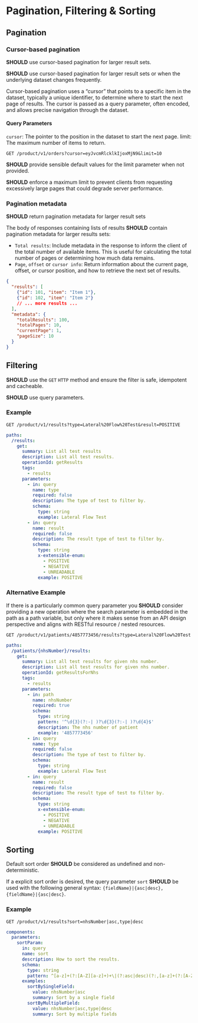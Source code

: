 # Pagination, Filtering & Sorting

## Pagination

### Cursor-based pagination

**SHOULD** use cursor-based pagination for larger result sets.

**SHOULD** use cursor-based pagination for larger result sets or when the underlying dataset changes frequently.

Cursor-based pagination uses a “cursor” that points to a specific item in the dataset, typically a unique identifier, to determine where to start the next page of results. The cursor is passed as a query parameter, often encoded, and allows precise navigation through the dataset.

#### Query Parameters

`cursor`: The pointer to the position in the dataset to start the next page.
limit: The maximum number of items to return.

``` text
GET /product/v1/orders?cursor=eyJvcmRlcklkIjoxMjN9&limit=10
```

**SHOULD** provide sensible default values for the limit parameter when not provided.

**SHOULD** enforce a maximum limit to prevent clients from requesting excessively large pages that could degrade server performance.

### Pagination metadata

**SHOULD** return pagination metadata for larger result sets

The body of responses containing lists of results **SHOULD** contain pagination metadata for larger results sets:

- `Total results`: Include metadata in the response to inform the client of the total number of available items. This is useful for calculating the total number of pages or determining how much data remains.
- `Page`, `offset` or `cursor info`: Return information about the current page, offset, or cursor position, and how to retrieve the next set of results.

``` json
{
  "results": [
    {"id": 101, "item": "Item 1"},
    {"id": 102, "item": "Item 2"}
    // ... more results ...
  ],
  "metadata": {
    "totalResults": 100,
    "totalPages": 10,
    "currentPage": 1,
    "pageSize": 10
  }
}
```

## Filtering

**SHOULD** use the `GET` `HTTP` method and ensure the filter is safe, idempotent and cacheable.

**SHOULD** use query parameters.

### Example

``` text
GET /product/v1/results?type=Lateral%20Flow%20Test&result=POSITIVE
```

``` yaml
paths:
  /results:
    get:
      summary: List all test results
      description: List all test results.
      operationId: getResults
      tags:
        - results
      parameters:
        - in: query
          name: type
          required: false
          description: The type of test to filter by.
          schema:
            type: string
            example: Lateral Flow Test
        - in: query
          name: result
          required: false
          description: The result type of test to filter by.
          schema:
            type: string
            x-extensible-enum:
              - POSITIVE
              - NEGATIVE
              - UNREADABLE
            example: POSITIVE
```

### Alternative Example

If there is a particularly common query parameter you **SHOULD** consider providing a new operation where the search parameter is embedded in the path as a path variable, but only where it makes sense from an API design perspective and aligns with RESTful resource / nested resources.

``` text
GET /product/v1/patients/4857773456/results?type=Lateral%20Flow%20Test
```

``` yaml
paths:
  /patients/{nhsNumber}/results:
    get:
      summary: List all test results for given nhs number.
      description: List all test results for given nhs number.
      operationId: getResultsForNhs
      tags:
        - results
      parameters:
        - in: path
          name: nhsNumber
          required: true
          schema:
            type: string
            pattern: '^\d{3}(?:-| )?\d{3}(?:-| )?\d{4}$'
            description: The nhs number of patient
            example: '4857773456'
        - in: query
          name: type
          required: false
          description: The type of test to filter by.
          schema:
            type: string
            example: Lateral Flow Test
        - in: query
          name: result
          required: false
          description: The result type of test to filter by.
          schema:
            type: string
            x-extensible-enum:
              - POSITIVE
              - NEGATIVE
              - UNREADABLE
            example: POSITIVE
```

## Sorting

Default sort order **SHOULD** be considered as undefined and non-deterministic.

If a explicit sort order is desired, the query parameter `sort` **SHOULD** be used with the following general syntax: `{fieldName}|{asc|desc},{fieldName}|{asc|desc}`.

### Example

``` text
GET /product/v1/results?sort=nhsNumber|asc,type|desc
```

``` yaml
components:
  parameters:
    sortParam:
      in: query
      name: sort
      description: How to sort the results.
      schema:
        type: string
        pattern: ^[a-z]+(?:[A-Z][a-z]+)+\|(?:asc|desc)(?:,[a-z]+(?:[A-Z][a-z]+)*\|(?:asc|desc))*$
      examples:
        sortBySingleField:
          value: nhsNumber|asc
          summary: Sort by a single field
        sortByMultipleField:
          value: nhsNumber|asc,type|desc
          summary: Sort by multiple fields
```
